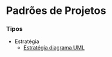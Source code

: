 # Padrões de Projetos


### Tipos
- Estratégia
    - [Estratégia diagrama UML ](https://github.com/Jose-dos-Santos/bertoti/blob/main/Padr%C3%B5es%20de%20Projetos/Diagrama-Estrategia-Composi%C3%A7%C3%A3o.png)
